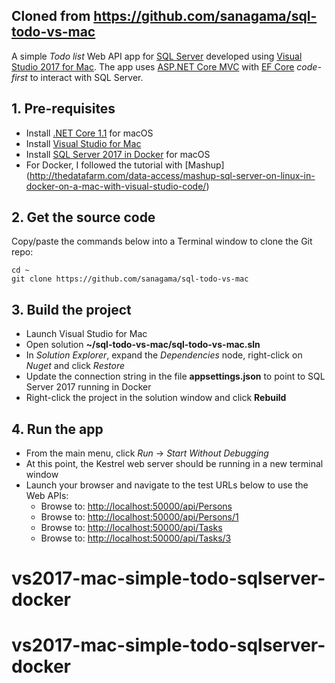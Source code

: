 ## Cloned from https://github.com/sanagama/sql-todo-vs-mac ##
A simple *Todo list* Web API app for [SQL Server](https://www.microsoft.com/en-us/sql) developed using [Visual Studio 2017 for Mac](https://www.visualstudio.com/vs/visual-studio-mac/).
The app uses [ASP.NET Core MVC](https://docs.microsoft.com/en-us/aspnet/core/) with [EF Core](https://docs.microsoft.com/en-us/ef/core/) *code-first* to interact with SQL Server.

## 1. Pre-requisites
* Install [.NET Core 1.1](https://www.microsoft.com/net/core#macos) for macOS
* Install [Visual Studio for Mac](https://www.visualstudio.com/vs/visual-studio-mac/)
* Install [SQL Server 2017 in Docker](https://docs.microsoft.com/en-us/sql/linux/sql-server-linux-setup-docker) for macOS
* For Docker, I followed the tutorial with [Mashup] (http://thedatafarm.com/data-access/mashup-sql-server-on-linux-in-docker-on-a-mac-with-visual-studio-code/)

## 2. Get the source code
Copy/paste the commands below into a Terminal window to clone the Git repo:
```
cd ~
git clone https://github.com/sanagama/sql-todo-vs-mac
```

## 3. Build the project
* Launch Visual Studio for Mac
* Open solution **~/sql-todo-vs-mac/sql-todo-vs-mac.sln**
* In *Solution Explorer*, expand the *Dependencies* node, right-click on *Nuget* and click *Restore*
* Update the connection string in the file **appsettings.json** to point to SQL Server 2017 running in Docker
* Right-click the project in the solution window and click **Rebuild**

## 4. Run the app
* From the main menu, click *Run* -> *Start Without Debugging*
* At this point, the Kestrel web server should be running in a new terminal window
* Launch your browser and navigate to the test URLs below to use the Web APIs:
    - Browse to: <http://localhost:50000/api/Persons>
    - Browse to: <http://localhost:50000/api/Persons/1>
    - Browse to: <http://localhost:50000/api/Tasks>
    - Browse to: <http://localhost:50000/api/Tasks/3>
# vs2017-mac-simple-todo-sqlserver-docker
# vs2017-mac-simple-todo-sqlserver-docker
